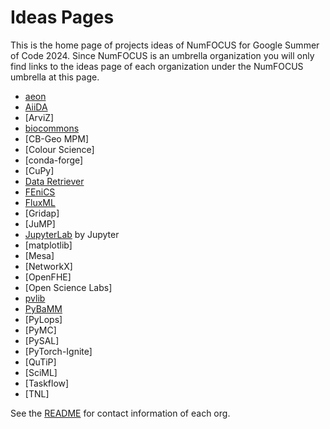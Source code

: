 # Ideas Pages

This is the home page of projects ideas of NumFOCUS for Google Summer of Code 2024.
Since NumFOCUS is an umbrella organization you will only find links to the ideas
page of each organization under the NumFOCUS umbrella at this page.

- [aeon](https://github.com/aeon-toolkit/aeon-admin/blob/main/gsoc/gsoc-2024-projects.md)
- [AiiDA](https://github.com/aiidateam/aiida-core/wiki/GSoC-2024-Projects)
- [ArviZ]
- [biocommons](https://github.com/orgs/biocommons/projects/8/views/1)
- [CB-Geo MPM]
- [Colour Science]
- [conda-forge]
- [CuPy]
- [Data Retriever](https://github.com/weecology/retriever/wiki/GSoC-2024-Project-Ideas)
- [FEniCS](https://github.com/fenics/gsoc/blob/gsoc-2024/2024/fenics-ideas-list.md)
- [FluxML](https://fluxml.ai/gsoc)
- [Gridap]
- [JuMP]
- [JupyterLab](https://github.com/orgs/jupyterlab/projects/8/views/1?pane=info) by Jupyter
- [matplotlib]
- [Mesa]
- [NetworkX]
- [OpenFHE]
- [Open Science Labs]
- [pvlib](https://github.com/pvlib/pvlib-python/wiki/GSoC-2024-Projects)
- [PyBaMM](https://pybamm.org/gsoc/2024/)
- [PyLops]
- [PyMC]
- [PySAL]
- [PyTorch-Ignite]
- [QuTiP]
- [SciML]
- [Taskflow]
- [TNL]

See the [README](https://github.com/numfocus/gsoc/blob/master/README.md#organizations-confirmed-under-numfocus-umbrella) for contact information of each org.
